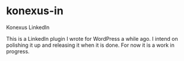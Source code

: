 konexus-in
==========

Konexus LinkedIn 

This is a LinkedIn plugin I wrote for WordPress a while ago. I intend on polishing it up and releasing it when it is done. For now it is a work in progress.
